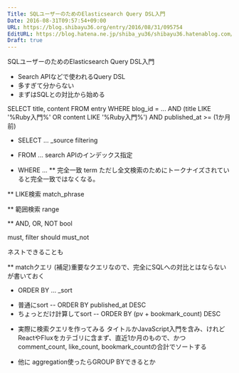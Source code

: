 ```yaml
---
Title: SQLユーザーのためのElasticsearch Query DSL入門
Date: 2016-08-31T09:57:54+09:00
URL: https://blog.shibayu36.org/entry/2016/08/31/095754
EditURL: https://blog.hatena.ne.jp/shiba_yu36/shibayu36.hatenablog.com/atom/entry/10328749687181636295
Draft: true
---
```


SQLユーザーのためのElasticsearch Query DSL入門

- Search APIなどで使われるQuery DSL
- 多すぎて分からない
- まずはSQLとの対比から始める

SELECT title, content FROM entry WHERE blog_id = ... AND (title LIKE '%Ruby入門%' OR content LIKE '%Ruby入門%') AND published_at >= (1か月前)

* SELECT ...
_source filtering

* FROM ...
search APIのインデックス指定

* WHERE ...
** 完全一致
term
ただし全文検索のためにトークナイズされていると完全一致ではなくなる。

** LIKE検索
match_phrase

** 範囲検索
range

** AND, OR, NOT
bool

must, filter
should
must_not

ネストできることも

** matchクエリ
(補足)重要なクエリなので、完全にSQLへの対比とはならないが書いておく

* ORDER BY ...
_sort

- 普通にsort
-- ORDER BY published_at DESC
- ちょっとだけ計算してsort
-- ORDER BY (pv + bookmark_count) DESC

* 実際に検索クエリを作ってみる
タイトルかJavaScript入門を含み、けれどReactやFluxをカテゴリに含まず、直近1か月のもので、かつcomment_count, like_count, bookmark_countの合計でソートする

* 他に
aggregation使ったらGROUP BYできるとか
